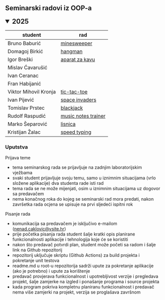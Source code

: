 ﻿## Seminarski radovi iz OOP-a

<details open>
  <summary style="font-size: 1.5em;"><b>2025</b></summary>

| student | rad | 
|---|---|
| Bruno Baburić         | [minesweeper](https://github.com/Bruno-bab/Minesweeper_igra) |
| Domagoj Birkić        | [hangman](https://github.com/gg5468/Hangman) |
| Igor Breški           | [aparat za kavu](https://github.com/breski-igor/CoffeMachine) |
| Mislav Ćavarušić      | |
| Ivan Ceranac          | |
| Fran Habijanić        | |
| Viktor Mihovil Kronja | [tic-tac-toe](https://github.com/vmkvsite/TicTacToe4x4_OBJ) |
| Ivan Pijević          | [space invaders](https://github.com/IvanPijevic/SpaceShooter) |
| Tomislav Prstec       | [blackjack](https://github.com/momi08/BlackjackGame) |
| Rudolf Raspudić       | [music notes trainer](https://github.com/rrasp94/MusicReadingTrainer) |
| Marko Šeparović       | [lisnica](https://github.com/Markot4/Lisnica) |
| Kristijan Žalac       | [speed typing](https://github.com/KriZa96/TypeIt) |

</details>

### Uputstva

Prijava teme
- tema seminarskog rada se prijavljuje na zadnjim laboratorijskim vježbama
- svaki student prijavljuje svoju temu, samo u iznimnim situacijama (vrlo složene aplikacije) dva studenta rade isti rad
- tema rada se ne može mijenjati, osim u iznimnim situacijama uz dogovor sa predavačem
- nema konačnog roka do kojeg se seminarski rad mora predati, nakon završetka rada ocjena se upisuje na prvi sljedeći ispitni rok 

Pisanje rada
- komunikacija sa predavačem je isključivo e-mailom (nenad.caklovic@vsite.hr)
- prije početka pisanja rada student šalje kratki opis planirane funkcionalnosti aplikacije i tehnologija koje će se koristiti
- nakon što predavač potvrdi plan, student može početi sa radom i šalje link na Github repozitorij
- repozitorij uključuje skriptu (Github Actions) za build projekta i pokretanje unit testova
- readme.md u root-u repozitorija sadrži upute za pokretanje aplikacije (ako je potrebno) i upute za korištenje
- predavač provjerava funkcionalnost i upotrebljivost verzije i pregledava projekt, šalje zamjerke na izgled i ponašanje programa i source projekta
- kada program pokriva kompletnu planiranu funkcionalnost i predavač nema više zamjerki na projekt, verzija se proglašava završnom
